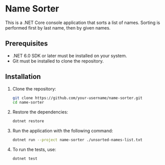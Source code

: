 # Name Sorter

This is a .NET Core console application that sorts a list of names. Sorting is performed first by last name, then by given names.

## Prerequisites

- .NET 6.0 SDK or later must be installed on your system.
- Git must be installed to clone the repository.

## Installation

1. Clone the repository:
   ```bash
   git clone https://github.com/your-username/name-sorter.git
   cd name-sorter

2. Restore the dependencies:
   ```bash
   dotnet restore

3. Run the application with the following command:
   ```bash
   dotnet run --project name-sorter ./unsorted-names-list.txt

4. To run the tests, use:
   ```bash
   dotnet test

